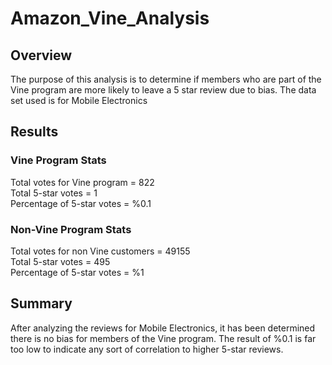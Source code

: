 # Amazon_Vine_Analysis

## Overview

The purpose of this analysis is to determine if members who are part of the Vine program are more likely to leave a 5 star review due to bias. The data set used is for Mobile Electronics

## Results

### Vine Program Stats
Total votes for Vine program = 822<br>
Total 5-star votes = 1<br>
Percentage of 5-star votes = %0.1<br>

### Non-Vine Program Stats
Total votes for non Vine customers = 49155<br>
Total 5-star votes = 495<br>
Percentage of 5-star votes = %1<br>

## Summary

After analyzing the reviews for Mobile Electronics, it has been determined there is no bias for members of the Vine program. The result of %0.1 is far too low to indicate any sort of correlation to higher 5-star reviews.

